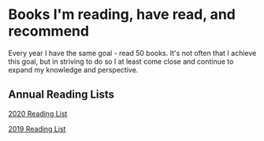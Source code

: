 # Books I'm reading, have read, and recommend

Every year I have the same goal - read 50 books. It's not often that I achieve this goal, but in striving to do so I at least come close and continue to expand my knowledge and perspective.

## Annual Reading Lists

[2020 Reading List](/book-lists/2020-reading.md)

[2019 Reading List](/book-lists/2019-reading.md)
